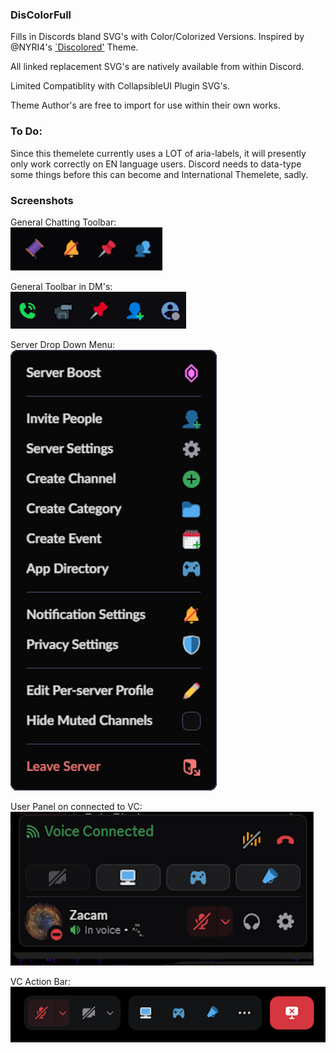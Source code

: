 ### DisColorFull
Fills in Discords bland SVG's with Color/Colorized Versions.
Inspired by @NYRI4's <a href="https://github.com/NYRI4/Discolored/">`Discolored'</a> Theme.

All linked replacement SVG's are natively available from within Discord.

Limited Compatiblity with CollapsibleUI Plugin SVG's.

Theme Author's are free to import for use within their own works.

### To Do:
Since this themelete currently uses a LOT of aria-labels, it will presently only work correctly on EN language users.
Discord needs to data-type some things before this can become and International Themelete, sadly.

### Screenshots

General Chatting Toolbar:</br>
![](Chat.png)

General Toolbar in DM's:</br>
![](DMs.png)

Server Drop Down Menu:</br>
![](ServerDrop.png)

User Panel on connected to VC:</br>
![](User-VC.png)

VC Action Bar:</br>
![](VC-Bar.png)
